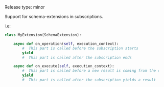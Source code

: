 Release type: minor

Support for schema-extensions in subscriptions.

i.e:
```python
class MyExtension(SchemaExtension):

    async def on_operation(self, execution_context):
        #  This part is called before the subscription starts
        yield
        #  This part is called after the subscription ends

    async def on_execute(self, execution_context):
        #  This part is called before a new result is coming from the subscription
        yield
        #  This part is called after the subscription yields a result
```
